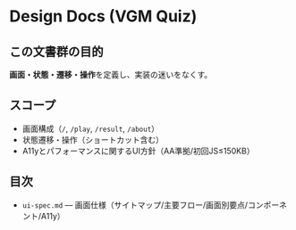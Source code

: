 # Design Docs (VGM Quiz)

## この文書群の目的
**画面・状態・遷移・操作**を定義し、実装の迷いをなくす。

## スコープ
- 画面構成（`/`, `/play`, `/result`, `/about`）
- 状態遷移・操作（ショートカット含む）
- A11yとパフォーマンスに関するUI方針（AA準拠/初回JS≤150KB）

## 目次
- `ui-spec.md` — 画面仕様（サイトマップ/主要フロー/画面別要点/コンポーネント/A11y）

